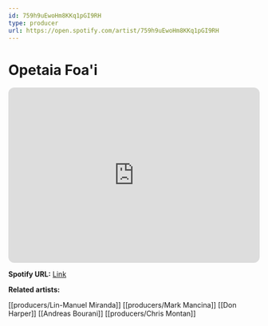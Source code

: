 ```yaml
---
id: 759h9uEwoHm8KKq1pGI9RH
type: producer
url: https://open.spotify.com/artist/759h9uEwoHm8KKq1pGI9RH
---
```

# Opetaia Foa'i

<iframe style="border-radius:12px" src="https://open.spotify.com/embed/artist/759h9uEwoHm8KKq1pGI9RH" width="100%" height="352" frameBorder="0" allowfullscreen="" allow="autoplay; clipboard-write; encrypted-media; fullscreen; picture-in-picture" loading="lazy"></iframe>

**Spotify URL:** [Link](https://open.spotify.com/artist/759h9uEwoHm8KKq1pGI9RH)

**Related artists:**

[[producers/Lin-Manuel Miranda]]
[[producers/Mark Mancina]]
[[Don Harper]]
[[Andreas Bourani]]
[[producers/Chris Montan]]

